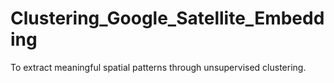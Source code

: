 # Clustering_Google_Satellite_Embedding
To extract meaningful spatial patterns through unsupervised clustering.
